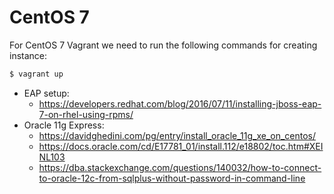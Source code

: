 # CentOS 7
For CentOS 7 Vagrant we need to run the following commands for creating instance:

```sh
$ vagrant up
```

* EAP setup:
    * https://developers.redhat.com/blog/2016/07/11/installing-jboss-eap-7-on-rhel-using-rpms/
* Oracle 11g Express: 
    * https://davidghedini.com/pg/entry/install_oracle_11g_xe_on_centos/
    * https://docs.oracle.com/cd/E17781_01/install.112/e18802/toc.htm#XEINL103
    * https://dba.stackexchange.com/questions/140032/how-to-connect-to-oracle-12c-from-sqlplus-without-password-in-command-line